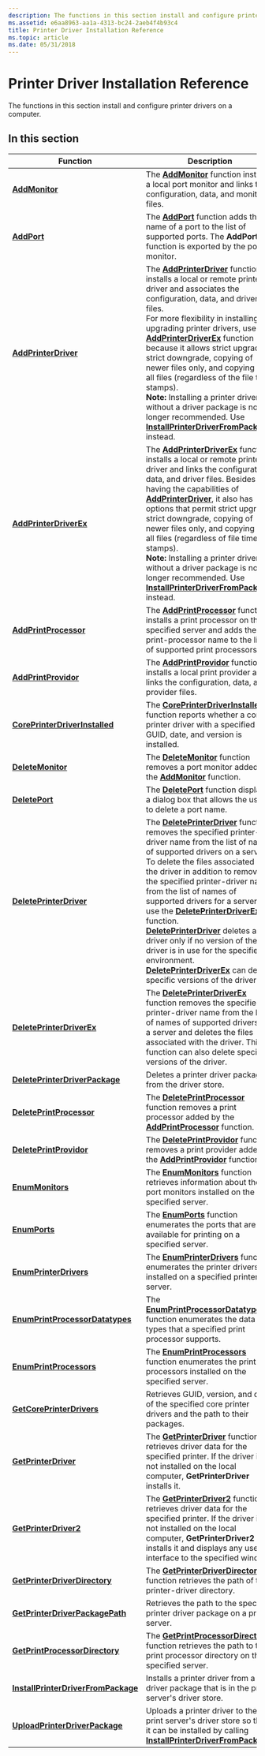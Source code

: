 ```yaml
---
description: The functions in this section install and configure printer drivers on a computer.
ms.assetid: e6aa8963-aa1a-4313-bc24-2aeb4f4b93c4
title: Printer Driver Installation Reference
ms.topic: article
ms.date: 05/31/2018
---
```


# Printer Driver Installation Reference

The functions in this section install and configure printer drivers on a computer.

## In this section




| Function | Description | 
|----------|-------------|
| <a href="addmonitor.md"><strong>AddMonitor</strong></a><br /> | The <a href="/windows/desktop/printdocs/addmonitor"><strong>AddMonitor</strong></a> function installs a local port monitor and links the configuration, data, and monitor files.<br /> | 
| <a href="addport.md"><strong>AddPort</strong></a><br /> | The <a href="/windows/desktop/printdocs/addport"><strong>AddPort</strong></a> function adds the name of a port to the list of supported ports. The <strong>AddPort</strong> function is exported by the port monitor.<br /> | 
| [**AddPrinterDriver**](addprinterdriver.md)<br> | The [**AddPrinterDriver**](/windows/desktop/printdocs/addprinterdriver) function installs a local or remote printer driver and associates the configuration, data, and driver files.<br> For more flexibility in installing or upgrading printer drivers, use the [**AddPrinterDriverEx**](addprinterdriverex.md) function because it allows strict upgrade, strict downgrade, copying of newer files only, and copying of all files (regardless of the file time stamps).<br> **Note:** Installing a printer driver without a driver package is no longer recommended. Use [**InstallPrinterDriverFromPackage**](installprinterdriverfrompackage.md) instead.<br> | 
| [**AddPrinterDriverEx**](addprinterdriverex.md)<br> | The [**AddPrinterDriverEx**](/windows/desktop/printdocs/addprinterdriverex) function installs a local or remote printer driver and links the configuration, data, and driver files. Besides having the capabilities of [**AddPrinterDriver**](addprinterdriver.md), it also has options that permit strict upgrade, strict downgrade, copying of newer files only, and copying of all files (regardless of file time stamps).<br> **Note:** Installing a printer driver without a driver package is no longer recommended. Use [**InstallPrinterDriverFromPackage**](installprinterdriverfrompackage.md) instead.<br> | 
| <a href="addprintprocessor.md"><strong>AddPrintProcessor</strong></a><br /> | The <a href="/windows/desktop/printdocs/addprintprocessor"><strong>AddPrintProcessor</strong></a> function installs a print processor on the specified server and adds the print-processor name to the list of supported print processors.<br /> | 
| <a href="addprintprovidor.md"><strong>AddPrintProvidor</strong></a><br /> | The <a href="/windows/desktop/printdocs/addprintprovidor"><strong>AddPrintProvidor</strong></a> function installs a local print provider and links the configuration, data, and provider files.<br /> | 
| <a href="coreprinterdriverinstalled.md"><strong>CorePrinterDriverInstalled</strong></a><br /> | The <a href="/windows/desktop/printdocs/coreprinterdriverinstalled"><strong>CorePrinterDriverInstalled</strong></a> function reports whether a core printer driver with a specified GUID, date, and version is installed.<br /> | 
| <a href="deletemonitor.md"><strong>DeleteMonitor</strong></a><br /> | The <a href="/windows/desktop/printdocs/deletemonitor"><strong>DeleteMonitor</strong></a> function removes a port monitor added by the <a href="addmonitor.md"><strong>AddMonitor</strong></a> function.<br /> | 
| <a href="deleteport.md"><strong>DeletePort</strong></a><br /> | The <a href="/windows/desktop/printdocs/deleteport"><strong>DeletePort</strong></a> function displays a dialog box that allows the user to delete a port name.<br /> | 
| <a href="deleteprinterdriver.md"><strong>DeletePrinterDriver</strong></a><br /> | The <a href="/windows/desktop/printdocs/deleteprinterdriver"><strong>DeletePrinterDriver</strong></a> function removes the specified printer-driver name from the list of names of supported drivers on a server.<br /> To delete the files associated with the driver in addition to removing the specified printer-driver name from the list of names of supported drivers for a server, use the <a href="deleteprinterdriverex.md"><strong>DeletePrinterDriverEx</strong></a> function.<br /><a href="/windows/desktop/printdocs/deleteprinterdriver"><strong>DeletePrinterDriver</strong></a> deletes a driver only if no version of the driver is in use for the specified environment. <a href="deleteprinterdriverex.md"><strong>DeletePrinterDriverEx</strong></a> can delete specific versions of the driver.<br /> | 
| <a href="deleteprinterdriverex.md"><strong>DeletePrinterDriverEx</strong></a><br /> | The <a href="/windows/desktop/printdocs/deleteprinterdriverex"><strong>DeletePrinterDriverEx</strong></a> function removes the specified printer-driver name from the list of names of supported drivers on a server and deletes the files associated with the driver. This function can also delete specific versions of the driver.<br /> | 
| <a href="deleteprinterdriverpackage.md"><strong>DeletePrinterDriverPackage</strong></a><br /> | Deletes a printer driver package from the driver store.<br /> | 
| <a href="deleteprintprocessor.md"><strong>DeletePrintProcessor</strong></a><br /> | The <a href="/windows/desktop/printdocs/deleteprintprocessor"><strong>DeletePrintProcessor</strong></a> function removes a print processor added by the <a href="addprintprocessor.md"><strong>AddPrintProcessor</strong></a> function.<br /> | 
| <a href="deleteprintprovidor.md"><strong>DeletePrintProvidor</strong></a><br /> | The <a href="/windows/desktop/printdocs/deleteprintprovidor"><strong>DeletePrintProvidor</strong></a> function removes a print provider added by the <a href="addprintprovidor.md"><strong>AddPrintProvidor</strong></a> function.<br /> | 
| <a href="enummonitors.md"><strong>EnumMonitors</strong></a><br /> | The <a href="/windows/desktop/printdocs/enummonitors"><strong>EnumMonitors</strong></a> function retrieves information about the port monitors installed on the specified server.<br /> | 
| <a href="enumports.md"><strong>EnumPorts</strong></a><br /> | The <a href="/windows/desktop/printdocs/enumports"><strong>EnumPorts</strong></a> function enumerates the ports that are available for printing on a specified server.<br /> | 
| <a href="enumprinterdrivers.md"><strong>EnumPrinterDrivers</strong></a><br /> | The <a href="/windows/desktop/printdocs/enumprinterdrivers"><strong>EnumPrinterDrivers</strong></a> function enumerates the printer drivers installed on a specified printer server.<br /> | 
| <a href="enumprintprocessordatatypes.md"><strong>EnumPrintProcessorDatatypes</strong></a><br /> | The <a href="/windows/desktop/printdocs/enumprintprocessordatatypes"><strong>EnumPrintProcessorDatatypes</strong></a> function enumerates the data types that a specified print processor supports.<br /> | 
| <a href="enumprintprocessors.md"><strong>EnumPrintProcessors</strong></a><br /> | The <a href="/windows/desktop/printdocs/enumprintprocessors"><strong>EnumPrintProcessors</strong></a> function enumerates the print processors installed on the specified server.<br /> | 
| <a href="getcoreprinterdrivers.md"><strong>GetCorePrinterDrivers</strong></a><br /> | Retrieves GUID, version, and date of the specified core printer drivers and the path to their packages.<br /> | 
| <a href="getprinterdriver.md"><strong>GetPrinterDriver</strong></a><br /> | The <a href="/windows/desktop/printdocs/getprinterdriver"><strong>GetPrinterDriver</strong></a> function retrieves driver data for the specified printer. If the driver is not installed on the local computer, <strong>GetPrinterDriver</strong> installs it.<br /> | 
| <a href="getprinterdriver2.md"><strong>GetPrinterDriver2</strong></a><br /> | The <a href="getprinterdriver2.md"><strong>GetPrinterDriver2</strong></a> function retrieves driver data for the specified printer. If the driver is not installed on the local computer, <strong>GetPrinterDriver2</strong> installs it and displays any user interface to the specified window.<br /> | 
| <a href="getprinterdriverdirectory.md"><strong>GetPrinterDriverDirectory</strong></a><br /> | The <a href="/windows/desktop/printdocs/getprinterdriverdirectory"><strong>GetPrinterDriverDirectory</strong></a> function retrieves the path of the printer-driver directory.<br /> | 
| <a href="getprinterdriverpackagepath.md"><strong>GetPrinterDriverPackagePath</strong></a><br /> | Retrieves the path to the specified printer driver package on a print server.<br /> | 
| <a href="getprintprocessordirectory.md"><strong>GetPrintProcessorDirectory</strong></a><br /> | The <a href="/windows/desktop/printdocs/getprintprocessordirectory"><strong>GetPrintProcessorDirectory</strong></a> function retrieves the path to the print processor directory on the specified server.<br /> | 
| <a href="installprinterdriverfrompackage.md"><strong>InstallPrinterDriverFromPackage</strong></a><br /> | Installs a printer driver from a driver package that is in the print server's driver store.<br /> | 
| <a href="uploadprinterdriverpackage.md"><strong>UploadPrinterDriverPackage</strong></a><br /> | Uploads a printer driver to the print server's driver store so that it can be installed by calling <a href="installprinterdriverfrompackage.md"><strong>InstallPrinterDriverFromPackage</strong></a>.<br /> | 




 

 

